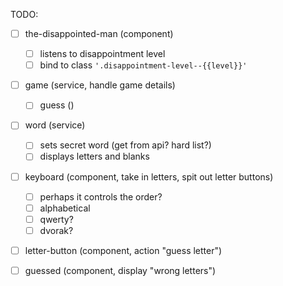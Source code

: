 TODO:

- [ ] the-disappointed-man (component) 
    - [ ] listens to disappointment level
    - [ ] bind to class `'.disappointment-level--{{level}}'`
- [ ] game (service, handle game details)
    - [ ] guess ()
- [ ] word (service)
    - [ ] sets secret word (get from api? hard list?)
    - [ ] displays letters and blanks
- [ ] keyboard (component, take in letters, spit out letter buttons)
    - [ ] perhaps it controls the order?
    - [ ] alphabetical
    - [ ] qwerty?
    - [ ] dvorak?
- [ ] letter-button (component, action "guess letter")
- [ ] guessed (component, display "wrong letters")


